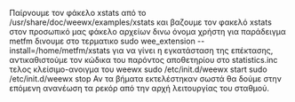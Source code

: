 Παίρνουμε τον φάκελο xstats από το /usr/share/doc/weewx/examples/xstats και
βαζουμε τον φακελό xstats στον προσωπικό μας φάκελο αρχείων δινω όνομα χρήστη για παράδειγμα  metfm
δινουμε στο τερματικο sudo wee_extension --install=/home/metfm/xstats  για να γίνει η εγκατάσταση της επέκτασης,
αντικαθιστούμε τον κώδικα του παρόντος αποθετηρίου στο statistics.inc
τελος κλείσιμο-ανοιγμα του weewx
sudo /etc/init.d/weewx start
sudo /etc/init.d/weewx stop
Αν τα βήματα εκτελέστηκαν σωστά θα δούμε στην επόμενη ανανέωση τα ρεκόρ από την αρχή λειτουργίας του σταθμού.
